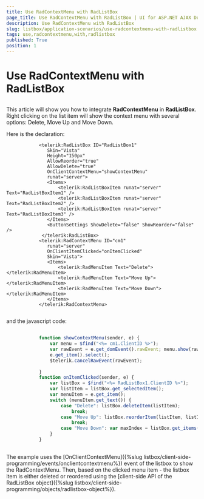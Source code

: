 ```yaml
---
title: Use RadContextMenu with RadListBox
page_title: Use RadContextMenu with RadListBox | UI for ASP.NET AJAX Documentation
description: Use RadContextMenu with RadListBox
slug: listbox/application-scenarios/use-radcontextmenu-with-radlistbox
tags: use,radcontextmenu,with,radlistbox
published: True
position: 1
---
```


# Use RadContextMenu with RadListBox



## 

This article will show you how to integrate __RadContextMenu__ in __RadListBox__. Right clicking on the list item will show the context menu with several options: Delete, Move Up and Move Down.

Here is the declaration:

````ASPNET
	        <telerik:RadListBox ID="RadListBox1"
	           Skin="Vista"
	           Height="150px"
	           AllowReorder="true"
	           AllowDelete="true"
	           OnClientContextMenu="showContextMenu"
	           runat="server">
	           <Items>
	               <telerik:RadListBoxItem runat="server" Text="RadListBoxItem1" />
	               <telerik:RadListBoxItem runat="server" Text="RadListBoxItem2" />
	               <telerik:RadListBoxItem runat="server" Text="RadListBoxItem3" />
	           </Items>
	           <ButtonSettings ShowDelete="false" ShowReorder="false" />
	         </telerik:RadListBox>
	        <telerik:RadContextMenu ID="cm1"
	           runat="server"
	           OnClientItemClicked="onItemClicked"
	           Skin="Vista">
	           <Items>
	               <telerik:RadMenuItem Text="Delete"></telerik:RadMenuItem>
	               <telerik:RadMenuItem Text="Move Up"></telerik:RadMenuItem>
	               <telerik:RadMenuItem Text="Move Down"></telerik:RadMenuItem>
	           </Items>
	        </telerik:RadContextMenu> 
	        
````



and the javascript code:

````JavaScript
	
	        function showContextMenu(sender, e) {
	            var menu = $find("<%= cm1.ClientID %>");
	            var rawEvent = e.get_domEvent().rawEvent; menu.show(rawEvent);
	            e.get_item().select();
	            $telerik.cancelRawEvent(rawEvent);
	
	        }
	        function onItemClicked(sender, e) {
	            var listBox = $find("<%= RadListBox1.ClientID %>");
	            var listItem = listBox.get_selectedItem();
	            var menuItem = e.get_item();
	            switch (menuItem.get_text()) {
	                case "Delete": listBox.deleteItem(listItem);
	                    break;
	                case "Move Up": listBox.reorderItem(listItem, listItem.get_index() > 1 ? listItem.get_index() - 1 : 0);
	                    break;
	                case "Move Down": var maxIndex = listBox.get_items().get_count() - 1; listBox.reorderItem(listItem, listItem.get_index() < maxIndex ? listItem.get_index() + 1 : maxIndex); break;
	            }
	        }
	
````



The example uses the [OnClientContextMenu]({%slug listbox/client-side-programming/events/onclientcontextmenu%}) event of the listbox to show the RadContextMenu. Then, based on the clicked menu item - the listbox item is either deleted or reordered using the [client-side API of the RadListBox object]({%slug listbox/client-side-programming/objects/radlistbox-object%}).
